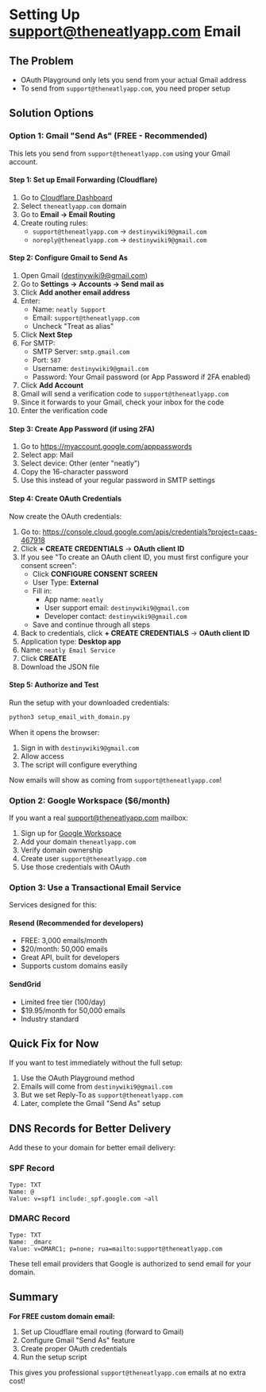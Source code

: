 # Setting Up support@theneatlyapp.com Email

## The Problem
- OAuth Playground only lets you send from your actual Gmail address
- To send from `support@theneatlyapp.com`, you need proper setup

## Solution Options

### Option 1: Gmail "Send As" (FREE - Recommended)
This lets you send from `support@theneatlyapp.com` using your Gmail account.

#### Step 1: Set up Email Forwarding (Cloudflare)
1. Go to [Cloudflare Dashboard](https://dash.cloudflare.com)
2. Select `theneatlyapp.com` domain
3. Go to **Email → Email Routing**
4. Create routing rules:
   - `support@theneatlyapp.com` → `destinywiki9@gmail.com`
   - `noreply@theneatlyapp.com` → `destinywiki9@gmail.com`

#### Step 2: Configure Gmail to Send As
1. Open Gmail (destinywiki9@gmail.com)
2. Go to **Settings → Accounts → Send mail as**
3. Click **Add another email address**
4. Enter:
   - Name: `neatly Support`
   - Email: `support@theneatlyapp.com`
   - Uncheck "Treat as alias"
5. Click **Next Step**
6. For SMTP:
   - SMTP Server: `smtp.gmail.com`
   - Port: `587`
   - Username: `destinywiki9@gmail.com`
   - Password: Your Gmail password (or App Password if 2FA enabled)
7. Click **Add Account**
8. Gmail will send a verification code to `support@theneatlyapp.com`
9. Since it forwards to your Gmail, check your inbox for the code
10. Enter the verification code

#### Step 3: Create App Password (if using 2FA)
1. Go to https://myaccount.google.com/apppasswords
2. Select app: Mail
3. Select device: Other (enter "neatly")
4. Copy the 16-character password
5. Use this instead of your regular password in SMTP settings

#### Step 4: Create OAuth Credentials
Now create the OAuth credentials:

1. Go to: https://console.cloud.google.com/apis/credentials?project=caas-467918
2. Click **+ CREATE CREDENTIALS** → **OAuth client ID**
3. If you see "To create an OAuth client ID, you must first configure your consent screen":
   - Click **CONFIGURE CONSENT SCREEN**
   - User Type: **External**
   - Fill in:
     - App name: `neatly`
     - User support email: `destinywiki9@gmail.com`
     - Developer contact: `destinywiki9@gmail.com`
   - Save and continue through all steps
4. Back to credentials, click **+ CREATE CREDENTIALS** → **OAuth client ID**
5. Application type: **Desktop app**
6. Name: `neatly Email Service`
7. Click **CREATE**
8. Download the JSON file

#### Step 5: Authorize and Test
Run the setup with your downloaded credentials:
```bash
python3 setup_email_with_domain.py
```

When it opens the browser:
1. Sign in with `destinywiki9@gmail.com`
2. Allow access
3. The script will configure everything

Now emails will show as coming from `support@theneatlyapp.com`!

### Option 2: Google Workspace ($6/month)
If you want a real support@theneatlyapp.com mailbox:

1. Sign up for [Google Workspace](https://workspace.google.com)
2. Add your domain `theneatlyapp.com`
3. Verify domain ownership
4. Create user `support@theneatlyapp.com`
5. Use those credentials with OAuth

### Option 3: Use a Transactional Email Service
Services designed for this:

#### Resend (Recommended for developers)
- FREE: 3,000 emails/month
- $20/month: 50,000 emails
- Great API, built for developers
- Supports custom domains easily

#### SendGrid
- Limited free tier (100/day)
- $19.95/month for 50,000 emails
- Industry standard

## Quick Fix for Now

If you want to test immediately without the full setup:

1. Use the OAuth Playground method
2. Emails will come from `destinywiki9@gmail.com`
3. But we set Reply-To as `support@theneatlyapp.com`
4. Later, complete the Gmail "Send As" setup

## DNS Records for Better Delivery

Add these to your domain for better email delivery:

### SPF Record
```
Type: TXT
Name: @
Value: v=spf1 include:_spf.google.com ~all
```

### DMARC Record
```
Type: TXT  
Name: _dmarc
Value: v=DMARC1; p=none; rua=mailto:support@theneatlyapp.com
```

These tell email providers that Google is authorized to send email for your domain.

## Summary

**For FREE custom domain email:**
1. Set up Cloudflare email routing (forward to Gmail)
2. Configure Gmail "Send As" feature
3. Create proper OAuth credentials
4. Run the setup script

This gives you professional `support@theneatlyapp.com` emails at no extra cost!